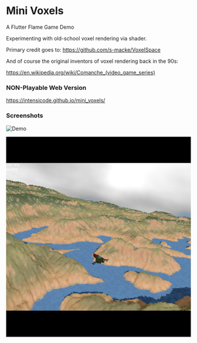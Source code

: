 # Mini Voxels

A Flutter Flame Game Demo

Experimenting with old-school voxel rendering via shader.

Primary credit goes to: https://github.com/s-macke/VoxelSpace

And of course the original inventors of voxel rendering back in the 90s:

https://en.wikipedia.org/wiki/Comanche_(video_game_series)

### NON-Playable Web Version

https://intensicode.github.io/mini_voxels/

### Screenshots

![Demo](images/demo.gif)

![Screenshot](images/shot1.png)
